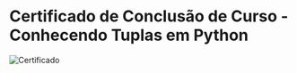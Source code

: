 # Certificado de Conclusão de Curso - Conhecendo Tuplas em Python

![Certificado](https://github.com/user-attachments/assets/c5f791bb-0541-4328-8cab-4bc2066c7e53)
